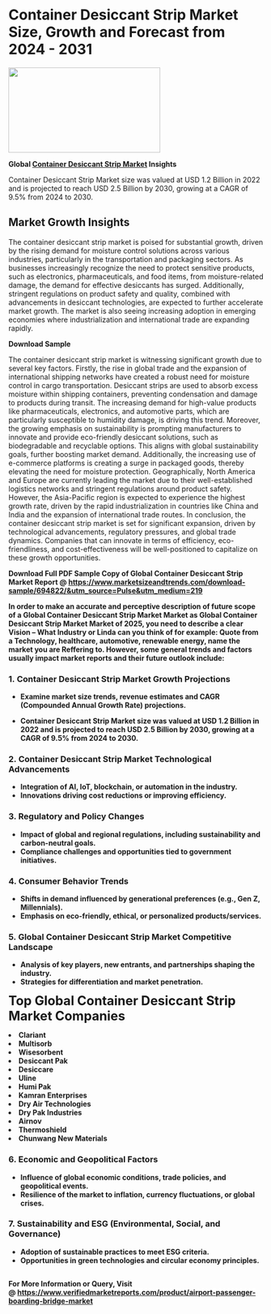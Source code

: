 <H1>Container Desiccant Strip Market Size, Growth and Forecast from 2024 - 2031</H1><img class="aligncenter size-medium wp-image-584254" src="https://thirdeyenews.in/wp-content/uploads/2024/09/Global-Market-Research-300x168.jpeg" alt="" width="300" height="168" /><p><strong>Global&nbsp;<a href="https://www.marketsizeandtrends.com/download-sample/694822/&amp;utm_source=Pulse&amp;utm_medium=219">Container Desiccant Strip Market</a> Insights</strong></p><p>Container Desiccant Strip Market size was valued at USD 1.2 Billion in 2022 and is projected to reach USD 2.5 Billion by 2030, growing at a CAGR of 9.5% from 2024 to 2030.</p><p><h2>Market Growth Insights</h2> <p>The container desiccant strip market is poised for substantial growth, driven by the rising demand for moisture control solutions across various industries, particularly in the transportation and packaging sectors. As businesses increasingly recognize the need to protect sensitive products, such as electronics, pharmaceuticals, and food items, from moisture-related damage, the demand for effective desiccants has surged. Additionally, stringent regulations on product safety and quality, combined with advancements in desiccant technologies, are expected to further accelerate market growth. The market is also seeing increasing adoption in emerging economies where industrialization and international trade are expanding rapidly.</p> <p><strong>Download Sample</strong></p> <p>The container desiccant strip market is witnessing significant growth due to several key factors. Firstly, the rise in global trade and the expansion of international shipping networks have created a robust need for moisture control in cargo transportation. Desiccant strips are used to absorb excess moisture within shipping containers, preventing condensation and damage to products during transit. The increasing demand for high-value products like pharmaceuticals, electronics, and automotive parts, which are particularly susceptible to humidity damage, is driving this trend. Moreover, the growing emphasis on sustainability is prompting manufacturers to innovate and provide eco-friendly desiccant solutions, such as biodegradable and recyclable options. This aligns with global sustainability goals, further boosting market demand. Additionally, the increasing use of e-commerce platforms is creating a surge in packaged goods, thereby elevating the need for moisture protection. Geographically, North America and Europe are currently leading the market due to their well-established logistics networks and stringent regulations around product safety. However, the Asia-Pacific region is expected to experience the highest growth rate, driven by the rapid industrialization in countries like China and India and the expansion of international trade routes. In conclusion, the container desiccant strip market is set for significant expansion, driven by technological advancements, regulatory pressures, and global trade dynamics. Companies that can innovate in terms of efficiency, eco-friendliness, and cost-effectiveness will be well-positioned to capitalize on these growth opportunities.</p> <p><strong></p><p><span class=""><strong>Download Full PDF Sample Copy of Global Container Desiccant Strip Market Report</strong> @ <a href="https://www.marketsizeandtrends.com/download-sample/694822/&amp;utm_source=Pulse&amp;utm_medium=219" target="_blank">https://www.marketsizeandtrends.com/download-sample/694822/&amp;utm_source=Pulse&amp;utm_medium=219</a></span></p><p>In order to make an accurate and perceptive description of future scope of a Global&nbsp;Container Desiccant Strip Market Market as Global&nbsp;Container Desiccant Strip Market Market of 2025, you need to describe a clear Vision &ndash; What Industry or Linda can you think of for example: Quote from a Technology, healthcare, automotive, renewable energy, name the market you are Reffering to. However, some general trends and factors usually impact market reports and their future outlook include:</p><h3>1.&nbsp;<strong>Container Desiccant Strip Market Growth Projections</strong></h3><ul><li>Examine market size trends, revenue estimates and CAGR (Compounded Annual Growth Rate) projections.</li><li><p>Container Desiccant Strip Market size was valued at USD 1.2 Billion in 2022 and is projected to reach USD 2.5 Billion by 2030, growing at a CAGR of 9.5% from 2024 to 2030.</p></li></ul><h3>2.&nbsp;<strong>Container Desiccant Strip Market Technological Advancements</strong></h3><ul><li>Integration of AI, IoT, blockchain, or automation in the industry.</li><li>Innovations driving cost reductions or improving efficiency.</li></ul><h3>3.&nbsp;<strong>Regulatory and Policy Changes</strong></h3><ul><li>Impact of global and regional regulations, including sustainability and carbon-neutral goals.</li><li>Compliance challenges and opportunities tied to government initiatives.</li></ul><h3>4.&nbsp;<strong>Consumer Behavior Trends</strong></h3><ul><li>Shifts in demand influenced by generational preferences (e.g., Gen Z, Millennials).</li><li>Emphasis on eco-friendly, ethical, or personalized products/services.</li></ul><h3>5.&nbsp;<strong>Global Container Desiccant Strip Market Competitive Landscape</strong></h3><ul><li>Analysis of key players, new entrants, and partnerships shaping the industry.</li><li>Strategies for differentiation and market penetration.</li></ul><p data-pm-slice="1 1 []"><span style="color: inherit; font-family: inherit; font-size: 25px;">Top Global Container Desiccant Strip Market Companies</span></p><div class="" data-test-id=""><p><li>Clariant</li><li> Multisorb</li><li> Wisesorbent</li><li> Desiccant Pak</li><li> Desiccare</li><li> Uline</li><li> Humi Pak</li><li> Kamran Enterprises</li><li> Dry Air Technologies</li><li> Dry Pak Industries</li><li> Airnov</li><li> Thermoshield</li><li> Chunwang New Materials</li></p></div><h3>6.&nbsp;<strong>Economic and Geopolitical Factors</strong></h3><ul><li>Influence of global economic conditions, trade policies, and geopolitical events.</li><li>Resilience of the market to inflation, currency fluctuations, or global crises.</li></ul><h3>7.&nbsp;<strong>Sustainability and ESG (Environmental, Social, and Governance)</strong></h3><ul><li>Adoption of sustainable practices to meet ESG criteria.</li><li>Opportunities in green technologies and circular economy principles.</li></ul><h2><strong style="font-size: 14px;">For More Information or Query, Visit @&nbsp;</strong><a style="background-color: #ffffff; font-size: 14px;" href="https://www.marketsizeandtrends.com/report/container-desiccant-strip-market/" target="_blank">https://www.verifiedmarketreports.com/product/airport-passenger-boarding-bridge-market</a></h2>
